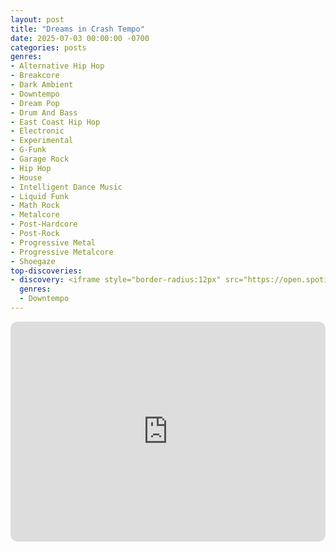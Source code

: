 ```yaml
---
layout: post
title: "Dreams in Crash Tempo"
date: 2025-07-03 00:00:00 -0700
categories: posts
genres:
- Alternative Hip Hop
- Breakcore
- Dark Ambient
- Downtempo
- Dream Pop
- Drum And Bass
- East Coast Hip Hop
- Electronic
- Experimental
- G-Funk
- Garage Rock
- Hip Hop
- House
- Intelligent Dance Music
- Liquid Funk
- Math Rock
- Metalcore
- Post-Hardcore
- Post-Rock
- Progressive Metal
- Progressive Metalcore
- Shoegaze 
top-discoveries:
- discovery: <iframe style="border-radius:12px" src="https://open.spotify.com/embed/album/45pzbIi3UBLIXZ3ASTKcfh?utm_source=generator" width="100%" height="352" frameBorder="0" allowfullscreen="" allow="autoplay; clipboard-write; encrypted-media; fullscreen; picture-in-picture" loading="lazy"></iframe>
  genres:
  - Downtempo
---
```

<iframe style="border-radius:12px" src="https://open.spotify.com/embed/playlist/5Qypyr1TZ7TlgwWViqKEaa?utm_source=generator" width="100%" height="352" frameBorder="0" allowfullscreen="" allow="autoplay; clipboard-write; encrypted-media; fullscreen; picture-in-picture" loading="lazy"></iframe>
